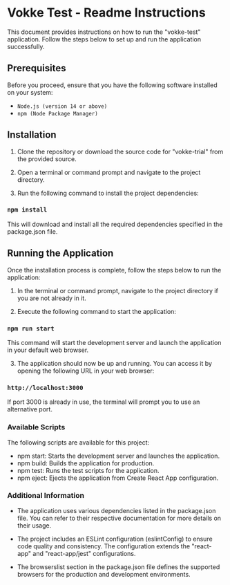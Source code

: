 # Vokke Test - Readme Instructions

This document provides instructions on how to run the "vokke-test" application. Follow the steps below to set up and run the application successfully.

## Prerequisites

Before you proceed, ensure that you have the following software installed on your system:

* `Node.js (version 14 or above)`
* `npm (Node Package Manager)`

## Installation

1. Clone the repository or download the source code for "vokke-trial" from the provided source.

2. Open a terminal or command prompt and navigate to the project directory.

3. Run the following command to install the project dependencies:

###  `npm install`

This will download and install all the required dependencies specified in the package.json file.

## Running the Application

Once the installation process is complete, follow the steps below to run the application:

1. In the terminal or command prompt, navigate to the project directory if you are not already in it.

2. Execute the following command to start the application:

###  `npm run start`

This command will start the development server and launch the application in your default web browser.

3. The application should now be up and running. You can access it by opening the following URL in your web browser:

###  `http://localhost:3000`

If port 3000 is already in use, the terminal will prompt you to use an alternative port.


### Available Scripts

The following scripts are available for this project:

* npm start: Starts the development server and launches the application.
* npm build: Builds the application for production.
* npm test: Runs the test scripts for the application.
* npm eject: Ejects the application from Create React App configuration.


### Additional Information

* The application uses various dependencies listed in the package.json file. You can refer to their respective documentation for more details on their usage.

* The project includes an ESLint configuration (eslintConfig) to ensure code quality and consistency. The configuration extends the "react-app" and "react-app/jest" configurations.

* The browserslist section in the package.json file defines the supported browsers for the production and development environments.
